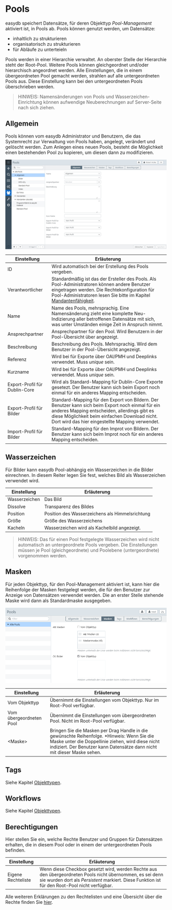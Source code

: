 # Pools

easydb speichert Datensätze, für deren Objekttyp *Pool-Management* aktiviert ist, in Pools ab. Pools können genutzt werden, um Datensätze:

* inhaltlich zu strukturieren
* organisatorisch zu strukturieren
* für Abläufe zu unterteieln

Pools werden in einer Hierarchie verwaltet. An oberster Stelle der Hierarchie steht der Root-Pool. Weitere Pools können gleichgeordnet und/oder hierarchisch angeordnet werden. Alle Einstellungen, die in einem übergeordneten Pool gemacht werden, strahlen auf alle untergeordneten Pools aus. Diese Einstellung kann bei den untergeordneten Pools überschrieben werden.

> HINWEIS: Namensänderungen von Pools und Wasserzeichen-Einrichtung können aufwendige Neuberechnungen auf Server-Seite nach sich ziehen.

## Allgemein

Pools können vom easydb Administrator und Benutzern, die das Systemrecht zur Verwaltung von Pools haben, angelegt, verändert und gelöscht werden. Zum Anlegen eines neuen Pools, besteht die Möglichkeit einen bestehenden Pool zu kopieren, um diesen dann zu modifizieren.

![Pool-Management](/de/webfrontend/rightsmanagement/pools/rights_poolmanagement.jpg)

|Einstellung|Erläuterung|
|--|--|
|ID|Wird automatisch bei der Erstellung des Pools vergeben.|
|Verantwortlicher|Standardmäßig ist das der Ersteller des Pools. Als Pool-Administratoren können andere Benutzer eingetragen werden. Die Rechtekonfiguration für Pool-Administratoren lesen Sie bitte im Kapitel [Mandantenfähigkeit](../tutorials/mandanten/mandanten.html).   |
|Name|Name des Pools, mehrsprachig. Eine Namensänderung zieht eine komplette Neu-Indizierung aller betroffenen Datensätze mit sich, was unter Umständen einige Zeit in Anspruch nimmt.|
|Ansprechpartner|Ansprechpartner für den Pool. Wird Benutzern in der Pool-Übersicht über <i class="fa fa-info-circle"> </i> angezeigt.|
|Beschreibung|Beschreibung des Pools. Mehrsprachig. Wird dem Benutzer in der Pool-Übersicht angezeigt.|
|Referenz|Wird bei für Exporte über OAI/PMH und Deeplinks verwendet. Muss *unique* sein.|
|Kurzname|Wird bei für Exporte über OAI/PMH und Deeplinks verwendet. Muss *unique* sein.|
|Export-Profil für Dublin-Core|Wird als Standard-Mapping für Dublin-Core Exporte gesetezt. Der Benutzer kann sich beim Export noch einmal für ein anderes Mapping entscheiden.|
|Export-Profil für Bilder|Standard-Mapping für den Export von Bildern. Der Benutzer kann sich beim Export noch einmal für ein anderes Mapping entscheiden, allerdings gibt es diese Möglichkeit beim einfachen Download nicht. Dort wird das hier eingestellte Mapping verwendet.|
|Import-Profil für Bilder|Standard-Mapping für den Improt von Bildern. Der Benutzer kann sich beim Improt noch für ein anderes Mapping entscheiden.|


## Wasserzeichen

Für Bilder kann easydb Pool-abhängig ein Wasserzeichen in die Bilder einrechnen. In diesem Reiter legen Sie fest, welches Bild als Wasserzeichen verwendet wird.

|Einstellung|Erläuterung|
|--|--|
|Wasserzeichen|Das Bild|
|Dissolve|Transparenz des Bildes|
|Position|Position des Wasserzeichens als Himmelsrichtung|
|Größe|Größe des Wasserzeichens|
|Kacheln|Wasserzeichen wird als Kachelbild angezeigt.|

> HINWEIS: Das für einen Pool festgelegte Wasserzeichen wird nicht automatisch an untergeordnete Pools vergeben. Die Einstellungen müssen je Pool (gleichgeordnete) und Poolebene (untergeordnete) vorgenommen werden.

## Masken

Für jeden Objekttyp, für den Pool-Management aktiviert ist, kann hier die Reihenfolge der Masken festgelegt werden, die für den Benutzer zur Anzeige von Datensätzen verwendet werden. Die an erster Stelle stehende Maske wird dann als Standardmaske ausgegeben.

![*Einstellungen für Masken*](masken.png)

|Einstellung|Erläuterung|
|--|--|
|Vom Objekttyp|Übernimmt die Einstellungen vom Objekttyp. Nur im Root-Pool verfügbar.|
|Vom übergeordneten Pool|Übernimmt die Einstellungen vom übergeordneten Pool. Nicht im Root-Pool verfügbar.|
|&lt;Maske&gt;|Bringen Sie die Masken per Drag Handle in die gewünschte Reihenfolge. *Hinweis: Wenn Sie die Maske unter die Doppellinie ziehen, wird diese nicht indiziert. Der Benutzer kann Datensätze dann nicht mit dieser Maske sehen.


## Tags

Siehe Kapitel [Objekttypen](../objecttypes/objecttypes.html#tags).

## Workflows

Siehe Kapitel [Objekttypen](../objecttypes/objecttypes.html#workflows).

## Berechtigungen

Hier stellen Sie ein, welche Rechte Benutzer und Gruppen für Datensätzen erhalten, die in diesem Pool oder in einem der untergeordneten Pools befinden.

|Einstellung|Erläuterung|
|--|--|
|Eigene Rechteliste|Wenn diese Checkbox gesetzt wird, werden Rechte aus den übergeordneten Pools nicht übernommen, es sei denn sie wurden dort als *Persistent* markiert. Diese Funktion ist für den Root-Pool nicht verfügbar.|

Alle weiteren Erklärungen zu den Rechtelisten und eine Übersicht über die Rechte finden Sie [hier](../...html#Rechte).
